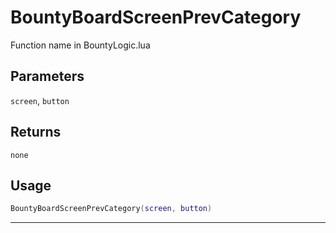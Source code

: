 # BountyBoardScreenPrevCategory
Function name in BountyLogic.lua
## Parameters
`screen`, `button`
## Returns
`none`
## Usage
```lua
BountyBoardScreenPrevCategory(screen, button)
```
---
